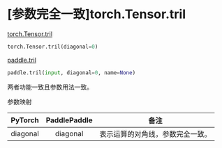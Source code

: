# [参数完全一致]torch.Tensor.tril

[torch.Tensor.tril](https://pytorch.org/docs/1.13/generated/torch.Tensor.tril.html#torch.Tensor.tril)

```python
torch.Tensor.tril(diagonal=0)
```

[paddle.tril](https://www.paddlepaddle.org.cn/documentation/docs/zh/api/paddle/tril_cn.html#tril)

```python
paddle.tril(input, diagonal=0, name=None)
```

两者功能一致且参数用法一致。

参数映射

| PyTorch  | PaddlePaddle |               备注               |
| :------: | :----------: | :------------------------------: |
| diagonal |   diagonal   | 表示运算的对角线，参数完全一致。 |
